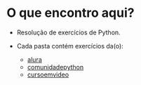 # O que encontro aqui?

- Resolução de exercícios de Python.

- Cada pasta contém exercícios da(o):
  
  - [alura](https://www.alura.com.br/cursos-online-programacao/python)
  - [comunidadepython](https://wiki.python.org.br/ListaDeExercicios)
  - [cursoemvideo](https://www.youtube.com/watch?v=nIHq1MtJaKs&list=PLHz_AreHm4dm6wYOIW20Nyg12TAjmMGT-)
